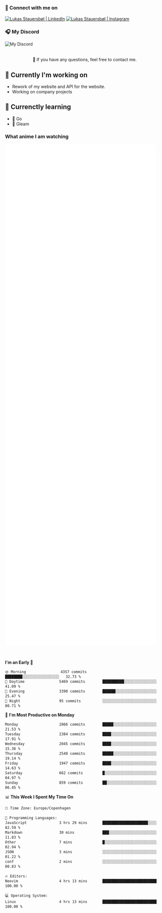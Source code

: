 ### 🔗 Connect with me on
<a href="https://www.instagram.com/lukas_stauersbol" target="_blank"><img align="center" src="https://raw.githubusercontent.com/stauersbol/stauersbol/main/images/instagram.svg" alt="Lukas Stauersbøl | LinkedIn" width="30px"/></a>
<a href="https://www.linkedin.com/in/lukas-stauersbol/" target="_blank"><img align="center" src="https://raw.githubusercontent.com/stauersbol/stauersbol/main/images/linkedin.svg" alt="Lukas Stauersbøl | Instagram" width="30px"/></a>

<p align="center">
 <h3>🎧 My Discord</h3>
 <img align="left" height="55px" src="https://discord.c99.nl/widget/theme-2/147806323323568128.png" alt="My Discord" />
</p>

<br/>
<br/>
<br/>
💬 If you have any questions, feel free to contact me.

## 🔭 Currently I'm working on
- Rework of my website and API for the website.
- Working on company projects
 
## 🌱 Currenctly learning
- 💙 Go
- 💜 Gleam

### What anime I am watching
<a href="https://anilist.co/user/slashiy/" align="center"><img align="center" width="500px" src="metrics.plugin.personal.anilist.svg" /></a>

<br/>

<!--START_SECTION:waka-->
**I'm an Early 🐤** 

```text
🌞 Morning                4357 commits        ████████░░░░░░░░░░░░░░░░░   32.73 % 
🌆 Daytime                5469 commits        ██████████░░░░░░░░░░░░░░░   41.09 % 
🌃 Evening                3390 commits        ██████░░░░░░░░░░░░░░░░░░░   25.47 % 
🌙 Night                  95 commits          ░░░░░░░░░░░░░░░░░░░░░░░░░   00.71 % 
```
📅 **I'm Most Productive on Monday** 

```text
Monday                   2866 commits        █████░░░░░░░░░░░░░░░░░░░░   21.53 % 
Tuesday                  2384 commits        ████░░░░░░░░░░░░░░░░░░░░░   17.91 % 
Wednesday                2045 commits        ████░░░░░░░░░░░░░░░░░░░░░   15.36 % 
Thursday                 2548 commits        █████░░░░░░░░░░░░░░░░░░░░   19.14 % 
Friday                   1947 commits        ████░░░░░░░░░░░░░░░░░░░░░   14.63 % 
Saturday                 662 commits         █░░░░░░░░░░░░░░░░░░░░░░░░   04.97 % 
Sunday                   859 commits         ██░░░░░░░░░░░░░░░░░░░░░░░   06.45 % 
```


📊 **This Week I Spent My Time On** 

```text
🕑︎ Time Zone: Europe/Copenhagen

💬 Programming Languages: 
JavaScript               3 hrs 29 mins       █████████████████████░░░░   82.59 % 
Markdown                 30 mins             ███░░░░░░░░░░░░░░░░░░░░░░   11.83 % 
Other                    7 mins              █░░░░░░░░░░░░░░░░░░░░░░░░   02.94 % 
JSON                     3 mins              ░░░░░░░░░░░░░░░░░░░░░░░░░   01.22 % 
conf                     2 mins              ░░░░░░░░░░░░░░░░░░░░░░░░░   00.83 % 

🔥 Editors: 
Neovim                   4 hrs 13 mins       █████████████████████████   100.00 % 

💻 Operating System: 
Linux                    4 hrs 13 mins       █████████████████████████   100.00 % 
```


<!--END_SECTION:waka-->

